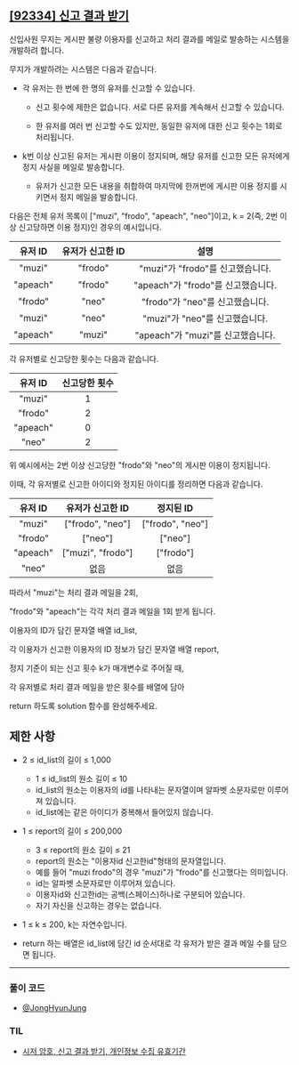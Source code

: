 ## [[92334] 신고 결과 받기](https://school.programmers.co.kr/learn/courses/30/lessons/92334)

신입사원 무지는 게시판 불량 이용자를 신고하고 처리 결과를 메일로 발송하는 시스템을 개발하려 합니다. 

무지가 개발하려는 시스템은 다음과 같습니다.

* 각 유저는 한 번에 한 명의 유저를 신고할 수 있습니다.

    * 신고 횟수에 제한은 없습니다. 서로 다른 유저를 계속해서 신고할 수 있습니다.

    * 한 유저를 여러 번 신고할 수도 있지만, 동일한 유저에 대한 신고 횟수는 1회로 처리됩니다.

* k번 이상 신고된 유저는 게시판 이용이 정지되며, 해당 유저를 신고한 모든 유저에게 정지 사실을 메일로 발송합니다.

    * 유저가 신고한 모든 내용을 취합하여 마지막에 한꺼번에 게시판 이용 정지를 시키면서 정지 메일을 발송합니다.

다음은 전체 유저 목록이 ["muzi", "frodo", "apeach", "neo"]이고, k = 2(즉, 2번 이상 신고당하면 이용 정지)인 경우의 예시입니다.

| 유저 ID	| 유저가 신고한 ID	| 설명 |
| :--: | :--: | :--: |
| "muzi"	| "frodo"	| "muzi"가 "frodo"를 신고했습니다.
| "apeach"	| "frodo"	| "apeach"가 "frodo"를 신고했습니다.
| "frodo"	| "neo"	| "frodo"가 "neo"를 신고했습니다.
| "muzi"	| "neo"	| "muzi"가 "neo"를 신고했습니다.
| "apeach"	| "muzi"	| "apeach"가 "muzi"를 신고했습니다.

각 유저별로 신고당한 횟수는 다음과 같습니다.

| 유저 ID	| 신고당한 횟수
| :--: | :--: |
| "muzi"	| 1
| "frodo"	| 2
| "apeach"	| 0
| "neo"	| 2

위 예시에서는 2번 이상 신고당한 "frodo"와 "neo"의 게시판 이용이 정지됩니다. 

이때, 각 유저별로 신고한 아이디와 정지된 아이디를 정리하면 다음과 같습니다.

| 유저 ID	| 유저가 신고한 ID	| 정지된 ID
| :--: | :--: | :--: |
| "muzi"	| ["frodo", "neo"]	| ["frodo", "neo"]
| "frodo"	| ["neo"]	| ["neo"]
| "apeach"	| ["muzi", "frodo"]	| ["frodo"]
| "neo"	| 없음	| 없음

따라서 "muzi"는 처리 결과 메일을 2회, 

"frodo"와 "apeach"는 각각 처리 결과 메일을 1회 받게 됩니다.

이용자의 ID가 담긴 문자열 배열 id_list, 

각 이용자가 신고한 이용자의 ID 정보가 담긴 문자열 배열 report, 

정지 기준이 되는 신고 횟수 k가 매개변수로 주어질 때, 

각 유저별로 처리 결과 메일을 받은 횟수를 배열에 담아 

return 하도록 solution 함수를 완성해주세요.

## 제한 사항

* 2 ≤ id_list의 길이 ≤ 1,000

    * 1 ≤ id_list의 원소 길이 ≤ 10
    * id_list의 원소는 이용자의 id를 나타내는 문자열이며 알파벳 소문자로만 이루어져 있습니다.
    * id_list에는 같은 아이디가 중복해서 들어있지 않습니다.

* 1 ≤ report의 길이 ≤ 200,000

    * 3 ≤ report의 원소 길이 ≤ 21
    * report의 원소는 "이용자id 신고한id"형태의 문자열입니다.
    * 예를 들어 "muzi frodo"의 경우 "muzi"가 "frodo"를 신고했다는 의미입니다.
    * id는 알파벳 소문자로만 이루어져 있습니다.
    * 이용자id와 신고한id는 공백(스페이스)하나로 구분되어 있습니다.
    * 자기 자신을 신고하는 경우는 없습니다.

* 1 ≤ k ≤ 200, k는 자연수입니다.

* return 하는 배열은 id_list에 담긴 id 순서대로 각 유저가 받은 결과 메일 수를 담으면 됩니다.

***

### 풀이 코드

- [@JongHyunJung](https://github.com/viaunixue/algorithm-study/blob/main/programmers/level-1/92334/jjh.py)

### TIL

* [시저 암호, 신고 결과 받기, 개인정보 수집 유효기간](https://almond0115.tistory.com/entry/programmers-시저-암호-신고-결과-받기-개인정보-수집-유효기간)